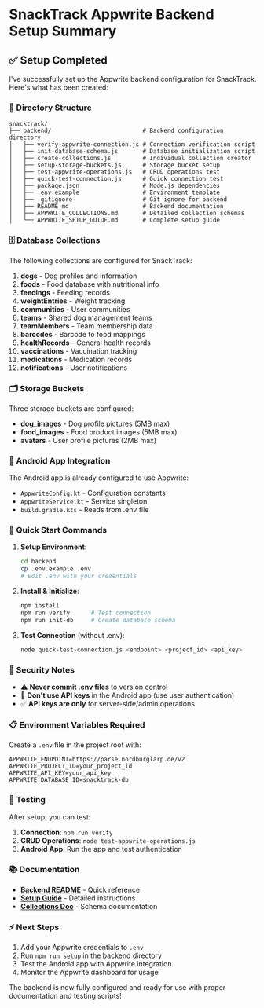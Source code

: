 # SnackTrack Appwrite Backend Setup Summary

## ✅ Setup Completed

I've successfully set up the Appwrite backend configuration for SnackTrack. Here's what has been created:

### 📁 Directory Structure
```
snacktrack/
├── backend/                          # Backend configuration directory
│   ├── verify-appwrite-connection.js # Connection verification script
│   ├── init-database-schema.js       # Database initialization script
│   ├── create-collections.js         # Individual collection creator
│   ├── setup-storage-buckets.js      # Storage bucket setup
│   ├── test-appwrite-operations.js   # CRUD operations test
│   ├── quick-test-connection.js      # Quick connection test
│   ├── package.json                  # Node.js dependencies
│   ├── .env.example                  # Environment template
│   ├── .gitignore                    # Git ignore for backend
│   ├── README.md                     # Backend documentation
│   ├── APPWRITE_COLLECTIONS.md       # Detailed collection schemas
│   └── APPWRITE_SETUP_GUIDE.md       # Complete setup guide
```

### 🗄️ Database Collections

The following collections are configured for SnackTrack:

1. **dogs** - Dog profiles and information
2. **foods** - Food database with nutritional info
3. **feedings** - Feeding records
4. **weightEntries** - Weight tracking
5. **communities** - User communities
6. **teams** - Shared dog management teams
7. **teamMembers** - Team membership data
8. **barcodes** - Barcode to food mappings
9. **healthRecords** - General health records
10. **vaccinations** - Vaccination tracking
11. **medications** - Medication records
12. **notifications** - User notifications

### 🗂️ Storage Buckets

Three storage buckets are configured:
- **dog_images** - Dog profile pictures (5MB max)
- **food_images** - Food product images (5MB max)
- **avatars** - User profile pictures (2MB max)

### 🔧 Android App Integration

The Android app is already configured to use Appwrite:
- `AppwriteConfig.kt` - Configuration constants
- `AppwriteService.kt` - Service singleton
- `build.gradle.kts` - Reads from .env file

### 🚀 Quick Start Commands

1. **Setup Environment**:
   ```bash
   cd backend
   cp .env.example .env
   # Edit .env with your credentials
   ```

2. **Install & Initialize**:
   ```bash
   npm install
   npm run verify      # Test connection
   npm run init-db     # Create database schema
   ```

3. **Test Connection** (without .env):
   ```bash
   node quick-test-connection.js <endpoint> <project_id> <api_key>
   ```

### 🔐 Security Notes

- ⚠️ **Never commit .env files** to version control
- 🚫 **Don't use API keys** in the Android app (use user authentication)
- ✅ **API keys are only** for server-side/admin operations

### 📋 Environment Variables Required

Create a `.env` file in the project root with:
```env
APPWRITE_ENDPOINT=https://parse.nordburglarp.de/v2
APPWRITE_PROJECT_ID=your_project_id
APPWRITE_API_KEY=your_api_key
APPWRITE_DATABASE_ID=snacktrack-db
```

### 🧪 Testing

After setup, you can test:
1. **Connection**: `npm run verify`
2. **CRUD Operations**: `node test-appwrite-operations.js`
3. **Android App**: Run the app and test authentication

### 📚 Documentation

- **[Backend README](backend/README.md)** - Quick reference
- **[Setup Guide](backend/APPWRITE_SETUP_GUIDE.md)** - Detailed instructions
- **[Collections Doc](backend/APPWRITE_COLLECTIONS.md)** - Schema documentation

### ⚡ Next Steps

1. Add your Appwrite credentials to `.env`
2. Run `npm run setup` in the backend directory
3. Test the Android app with Appwrite integration
4. Monitor the Appwrite dashboard for usage

The backend is now fully configured and ready for use with proper documentation and testing scripts!